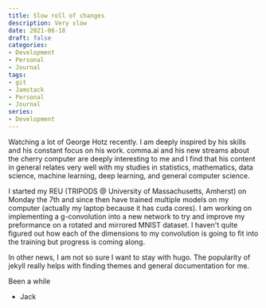 ```yaml
---
title: Slow roll of changes
description: Very slow
date: 2021-06-18
draft: false
categories:
- Development
- Personal
- Journal
tags:
- git
- Jamstack
- Personal
- Journal
series:
- Development
---
```


Watching a lot of George Hotz recently. I am deeply inspired by his skills and his constant focus on his work. comma.ai and his new streams about the cherry computer are deeply interesting to me and I find that his content in general relates very well with my studies in statistics, mathematics, data science, machine learning, deep learning, and general computer science.

I started my REU (TRIPODS @ University of Massachusetts, Amherst) on Monday the 7th and since then have trained multiple models on my computer (actually my laptop because it has cuda cores). I am working on implementing a g-convolution into a new network to try and improve my preformance on a rotated and mirrored MNIST dataset. I haven't quite figured out how each of the dimensions to my convolution is going to fit into the training but progress is coming along.

In other news, I am not so sure I want to stay with hugo. The popularity of jekyll really helps with finding themes and general documentation for me.

Been a while
- Jack
